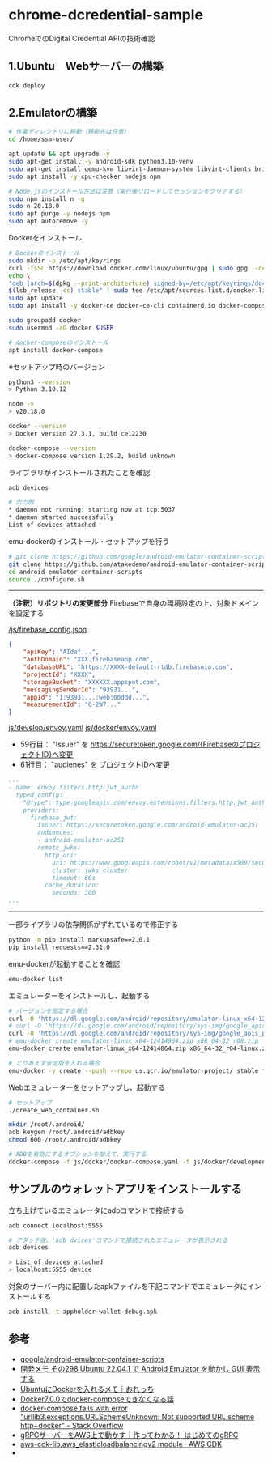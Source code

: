 # chrome-dcredential-sample

ChromeでのDigital Credential APIの技術確認

## 1.Ubuntu　Webサーバーの構築

```bash
cdk deploy
```

## 2.Emulatorの構築

```bash
# 作業ディレクトリに移動（移動先は任意）
cd /home/ssm-user/

apt update && apt upgrade -y
sudo apt-get install -y android-sdk python3.10-venv
sudo apt-get install qemu-kvm libvirt-daemon-system libvirt-clients bridge-utils
sudo apt install -y cpu-checker nodejs npm

# Node.jsのインストール方法は注意（実行後リロードしてセッションをクリアする）
sudo npm install n -g
sudo n 20.18.0
sudo apt purge -y nodejs npm
sudo apt autoremove -y
```

Dockerをインストール

```bash
# Dockerのインストール
sudo mkdir -p /etc/apt/keyrings
curl -fsSL https://download.docker.com/linux/ubuntu/gpg | sudo gpg --dearmor -o /etc/apt/keyrings/docker.gpg
echo \
"deb [arch=$(dpkg --print-architecture) signed-by=/etc/apt/keyrings/docker.gpg] https://download.docker.com/linux/ubuntu \
$(lsb_release -cs) stable" | sudo tee /etc/apt/sources.list.d/docker.list > /dev/null
sudo apt update
sudo apt install -y docker-ce docker-ce-cli containerd.io docker-compose-plugin

sudo groupadd docker
sudo usermod -aG docker $USER

# docker-composeのインストール
apt install docker-compose 
```

※セットアップ時のバージョン

```bash
python3 --version
> Python 3.10.12

node -v
> v20.18.0

docker --version
> Docker version 27.3.1, build ce12230

docker-compose --version
> docker-compose version 1.29.2, build unknown
```

ライブラリがインストールされたことを確認

```bash
adb devices

# 出力例
* daemon not running; starting now at tcp:5037
* daemon started successfully
List of devices attached
```

emu-dockerのインストール・セットアップを行う

```bash
# git clone https://github.com/google/android-emulator-container-scripts.git
git clone https://github.com/atakedemo/android-emulator-container-scripts.git
cd android-emulator-container-scripts
source ./configure.sh
```

---

**（注釈）リポジトリの変更部分**
Firebaseで自身の環境設定の上、対象ドメインを設定する

[/js/firebase_config.json](https://github.com/google/android-emulator-container-scripts/blob/master/js/firebase_config.json)

```json
{
    "apiKey": "AIdaf...",
    "authDomain": "XXX.firebaseapp.com",
    "databaseURL": "https://XXXX-default-rtdb.firebaseio.com",
    "projectId": "XXXX",
    "storageBucket": "XXXXXX.appspot.com",
    "messagingSenderId": "93931...",
    "appId": "1:93931...:web:00ddd...",
    "measurementId": "G-2W7..."
}
```

[js/develop/envoy.yaml](https://github.com/atakedemo/android-emulator-container-scripts/blob/master/js/develop/envoy.yaml)
[js/docker/envoy.yaml](https://github.com/google/android-emulator-container-scripts/blob/master/js/docker/envoy.yaml)

* 59行目： "Issuer" を https://securetoken.google.com/{FirebaseのプロジェクトID}へ変更
* 61行目： "audienes" を プロジェクトIDへ変更

```yaml
...
- name: envoy.filters.http.jwt_authn
  typed_config:
    "@type": type.googleapis.com/envoy.extensions.filters.http.jwt_authn.v3.JwtAuthentication
    providers:
      firebase_jwt:
        issuer: https://securetoken.google.com/android-emulator-ac251
        audiences:
        - android-emulator-ac251
        remote_jwks:
          http_uri:
            uri: https://www.googleapis.com/robot/v1/metadata/x509/securetoken@system.gserviceaccount.com
            cluster: jwks_cluster
            timeout: 60s
          cache_duration:
            seconds: 300
...
```

---

一部ライブラリの依存関係がずれているので修正する

```bash
python -m pip install markupsafe==2.0.1
pip install requests==2.31.0
```

emu-dockerが起動することを確認

```bash
emu-docker list
```

エミュレーターをインストールし、起動する

```bash
# バージョンを指定する場合
curl -O 'https://dl.google.com/android/repository/emulator-linux_x64-12414864.zip'
# curl -O 'https://dl.google.com/android/repository/sys-img/google_apis/x86_64-32_r08.zip'
curl -O 'https://dl.google.com/android/repository/sys-img/google_apis_playstore/x86_64-32_r04-linux.zip'
# emu-docker create emulator-linux_x64-12414864.zip x86_64-32_r08.zip
emu-docker create emulator-linux_x64-12414864.zip x86_64-32_r04-linux.zip

# とりあえず安定版を入れる場合
emu-docker -v create --push --repo us.gcr.io/emulator-project/ stable "Q"
```

Webエミュレーターをセットアップし、起動する

```bash
# セットアップ
./create_web_container.sh

mkdir /root/.android/
adb keygen /root/.android/adbkey
chmod 600 /root/.android/adbkey

# ADBを有効にするオプションを加えて、実行する
docker-compose -f js/docker/docker-compose.yaml -f js/docker/development.yaml up
```

## サンプルのウォレットアプリをインストールする

立ち上げているエミュレータにadbコマンドで接続する

```bash
adb connect localhost:5555

# アタッチ後、'adb dvices'コマンドで接続されたエミュレータが表示される
adb devices

> List of devices attached
> localhost:5555 device
```

対象のサーバー内に配置したapkファイルを下記コマンドでエミュレータにインストールする

```bash
adb install -t appholder-wallet-debug.apk
```

## 参考

* [google/android-emulator-container-scripts](https://github.com/google/android-emulator-container-scripts)
* [開発メモ その298 Ubuntu 22.04.1 で Android Emulator を動かし GUI 表示する](https://taktak.jp/2022/08/27/4457/)
* [UbuntuにDockerを入れるメモ｜おれっち](https://note.com/__olender/n/n344a2a77b1cc)
* [Docker7.0.0でdocker-composeできなくなる話](https://zenn.dev/kanabun/articles/4560024768c2b9)
* [docker-compose fails with error "urllib3.exceptions.URLSchemeUnknown: Not supported URL scheme http+docker" - Stack Overflow](https://stackoverflow.com/questions/78518146/docker-compose-fails-with-error-urllib3-exceptions-urlschemeunknown-not-suppor)
* [gRPCサーバーをAWS上で動かす｜作ってわかる！ はじめてのgRPC](https://zenn.dev/hsaki/books/golang-grpc-starting/viewer/awshost)
* [aws-cdk-lib.aws_elasticloadbalancingv2 module · AWS CDK](https://docs.aws.amazon.com/cdk/api/v2/docs/aws-cdk-lib.aws_elasticloadbalancingv2-readme.html)
* 
